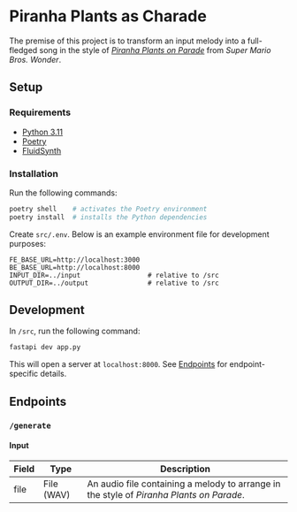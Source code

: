 # Piranha Plants as Charade

The premise of this project is to transform an input melody into a full-fledged song in the style of [*Piranha Plants on Parade*](https://www.youtube.com/watch?v=3EkzTUPoWMU) from *Super Mario Bros. Wonder*.

## Setup

### Requirements

- [Python 3.11](https://www.python.org/downloads/)
- [Poetry](https://python-poetry.org/docs/#installation)
- [FluidSynth](https://github.com/FluidSynth/fluidsynth/wiki/Download)

### Installation

Run the following commands:
```sh
poetry shell    # activates the Poetry environment
poetry install  # installs the Python dependencies
```

Create `src/.env`. Below is an example environment file for development purposes:
```env
FE_BASE_URL=http://localhost:3000
BE_BASE_URL=http://localhost:8000
INPUT_DIR=../input                 # relative to /src
OUTPUT_DIR=../output               # relative to /src
```

## Development

In `/src`, run the following command:
```sh
fastapi dev app.py
```
This will open a server at `localhost:8000`. See [Endpoints](#endpoints) for endpoint-specific details.

## Endpoints

### `/generate`

#### Input

| Field | Type       | Description                                                                              |
| ----- | ---------- | ---------------------------------------------------------------------------------------- |
| file  | File (WAV) | An audio file containing a melody to arrange in the style of _Piranha Plants on Parade_. |

